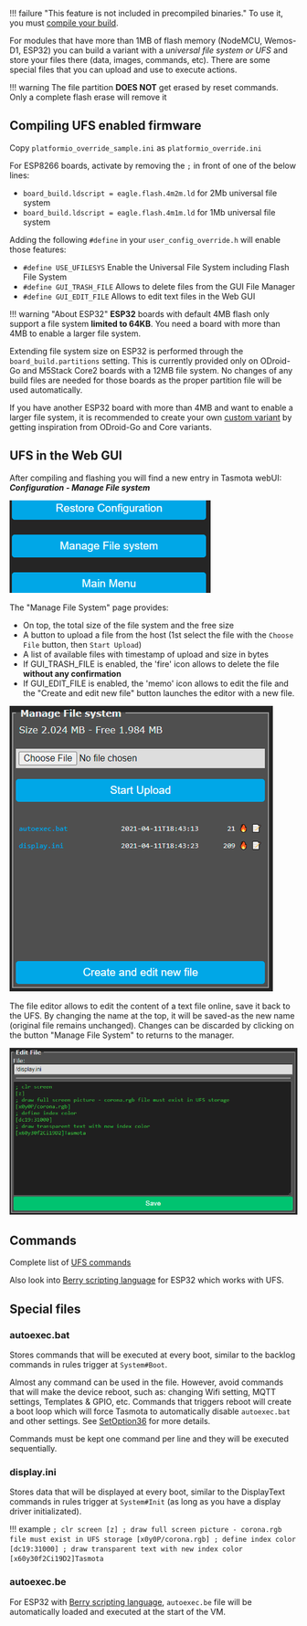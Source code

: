 !!! failure "This feature is not included in precompiled binaries."
To use it, you must [compile your build](Compile-your-build).

For modules that have more than 1MB of flash memory (NodeMCU, Wemos-D1, ESP32) you can build a variant 
with a _universal file system or UFS_ and store your files there (data, images, commands, etc).
There are some special files that you can upload and use to execute actions.

!!! warning
    The file partition **DOES NOT** get erased by reset commands. Only a complete flash erase will remove it

## Compiling UFS enabled firmware

Copy `platformio_override_sample.ini` as `platformio_override.ini`

For ESP8266 boards, activate by removing the `;` in front of one of the below lines:

* `board_build.ldscript = eagle.flash.4m2m.ld` for 2Mb universal file system    
* `board_build.ldscript = eagle.flash.4m1m.ld` for 1Mb universal file system

Adding the following `#define` in your `user_config_override.h` will enable those features:

* `#define USE_UFILESYS`   Enable the Universal File System including Flash File System
* `#define GUI_TRASH_FILE` Allows to delete files from the GUI File Manager
* `#define GUI_EDIT_FILE` Allows to edit text files in the Web GUI

!!! warning "About ESP32"
    **ESP32** boards with default 4MB flash only support a file system **limited to 64KB**. You need a board with more 
    than 4MB to enable a larger file system.

Extending file system size on ESP32 is performed through the `board_build.partitions` setting. 
This is currently provided only on ODroid-Go and M5Stack Core2 boards with a 12MB file system. No changes
of any build files are needed for those boards as the proper partition file will be used automatically.

If you have another ESP32 board with more than 4MB and want to enable a larger file system, it is recommended 
to create your own [custom variant](Compile-your-build#defining-multiple-custom-firmwares)
by getting inspiration from ODroid-Go and Core variants.

## UFS in the Web GUI

After compiling and flashing you will find a new entry in Tasmota webUI: ***Configuration - Manage File system***

![Manage File System button](_media/ufs_menu_manage.png)

The "Manage File System" page provides:

* On top, the total size of the file system and the free size
* A button to upload a file from the host (1st select the file with the `Choose File` button, then `Start Upload`)
* A list of available files with timestamp of upload and size in bytes
* If GUI_TRASH_FILE is enabled, the 'fire' icon allows to delete the file **without any confirmation**
* If GUI_EDIT_FILE is enabled, the 'memo' icon allows to edit the file and the "Create and edit new file"
button launches the editor with a new file.

![Manage File System page](_media/ufs_manage_file_system.png)

The file editor allows to edit the content of a text file online, save it back to the UFS. 
By changing the name at the top, it will be saved-as the new name (original file remains unchanged).
Changes can be discarded by clicking on the button "Manage File System" to returns to the manager.

![File editor](_media/ufs_file_editor.png)

## Commands
Complete list of [UFS commands](Commands#ufs)

Also look into [Berry scripting language](Berry.md#loading-code-from-filesystem) for ESP32 which works with UFS.

## Special files

### autoexec.bat

Stores commands that will be executed at every boot, similar to the backlog commands in rules trigger at `System#Boot`. 

Almost any command can be used in the file. However, avoid commands that will make the device reboot, 
such as: changing Wifi setting, MQTT settings, Templates & GPIO, etc. Commands that triggers reboot
will create a boot loop which will force Tasmota to automatically disable `autoexec.bat` and other settings.
See [SetOption36](Commands#setoption36) for more details.

Commands must be kept one command per line and they will be executed sequentially.

### display.ini

Stores data that will be displayed at every boot, similar to the DisplayText commands in rules trigger at `System#Init` (as long as you have a display driver initializated).

!!! example
    ```
    ; clr screen
    [z]
    ; draw full screen picture - corona.rgb file must exist in UFS storage
    [x0y0P/corona.rgb]
    ; define index color
    [dc19:31000]
    ; draw transparent text with new index color
    [x60y30f2Ci19D2]Tasmota
    ```

### autoexec.be

For ESP32 with [Berry scripting language](Berry.md), `autoexec.be` file will be automatically
loaded and executed at the start of the VM.
